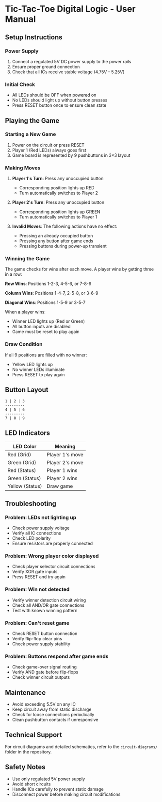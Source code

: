 # Tic-Tac-Toe Digital Logic - User Manual

## Setup Instructions

### Power Supply
1. Connect a regulated 5V DC power supply to the power rails
2. Ensure proper ground connection
3. Check that all ICs receive stable voltage (4.75V - 5.25V)

### Initial Check
- All LEDs should be OFF when powered on
- No LEDs should light up without button presses
- Press RESET button once to ensure clean state

## Playing the Game

### Starting a New Game
1. Power on the circuit or press RESET
2. Player 1 (Red LEDs) always goes first
3. Game board is represented by 9 pushbuttons in 3×3 layout

### Making Moves
1. **Player 1's Turn**: Press any unoccupied button
   - Corresponding position lights up RED
   - Turn automatically switches to Player 2

2. **Player 2's Turn**: Press any unoccupied button
   - Corresponding position lights up GREEN
   - Turn automatically switches to Player 1

3. **Invalid Moves**: The following actions have no effect:
   - Pressing an already occupied button
   - Pressing any button after game ends
   - Pressing buttons during power-up transient

### Winning the Game

The game checks for wins after each move. A player wins by getting three in a row:

**Row Wins**: Positions 1-2-3, 4-5-6, or 7-8-9

**Column Wins**: Positions 1-4-7, 2-5-8, or 3-6-9

**Diagonal Wins**: Positions 1-5-9 or 3-5-7

When a player wins:
- Winner LED lights up (Red or Green)
- All button inputs are disabled
- Game must be reset to play again

### Draw Condition

If all 9 positions are filled with no winner:
- Yellow LED lights up
- No winner LEDs illuminate
- Press RESET to play again

## Button Layout

```
1 | 2 | 3
---------
4 | 5 | 6
---------
7 | 8 | 9
```

## LED Indicators

| LED Color | Meaning |
|-----------|---------|
| Red (Grid) | Player 1's move |
| Green (Grid) | Player 2's move |
| Red (Status) | Player 1 wins |
| Green (Status) | Player 2 wins |
| Yellow (Status) | Draw game |

## Troubleshooting

### Problem: LEDs not lighting up
- Check power supply voltage
- Verify all IC connections
- Check LED polarity
- Ensure resistors are properly connected

### Problem: Wrong player color displayed
- Check player selector circuit connections
- Verify XOR gate inputs
- Press RESET and try again

### Problem: Win not detected
- Verify winner detection circuit wiring
- Check all AND/OR gate connections
- Test with known winning pattern

### Problem: Can't reset game
- Check RESET button connection
- Verify flip-flop clear pins
- Check power supply stability

### Problem: Buttons respond after game ends
- Check game-over signal routing
- Verify AND gate before flip-flops
- Check winner circuit outputs

## Maintenance

- Avoid exceeding 5.5V on any IC
- Keep circuit away from static discharge
- Check for loose connections periodically
- Clean pushbutton contacts if unresponsive

## Technical Support

For circuit diagrams and detailed schematics, refer to the `circuit-diagrams/` folder in the repository.

## Safety Notes

- Use only regulated 5V power supply
- Avoid short circuits
- Handle ICs carefully to prevent static damage
- Disconnect power before making circuit modifications
